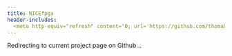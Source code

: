 ```yaml
---
title: NICEfpga
header-includes:
  <meta http-equiv="refresh" content="0; url='https://github.com/thomabir/NICEfpga'" />
---
```


Redirecting to current project page on Github...

